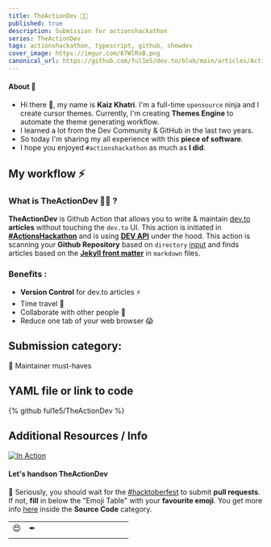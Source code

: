 ```yaml
---
title: TheActionDev 🧑‍💻
published: true
description: Submission for actionshackathon
series: TheActionDev
tags: actionshackathon, typescript, github, showdev
cover_image: https://imgur.com/67WlRoB.png
canonical_url: https://github.com/ful1e5/dev.to/blob/main/articles/Actions_Hackathon.md
---
```


#### About 💬

- Hi there 👋, my name is **Kaiz Khatri**. I'm a full-time `opensource` ninja and I create cursor themes. Currently, I'm creating **Themes Engine** to automate the theme generating workflow.
- I learned a lot from the Dev Community & GitHub in the last two years.
- So today I'm sharing my all experience with this **piece of software**.
- I hope you enjoyed `#actionshackathon` as much as **I did**.

## My workflow ⚡

### What is TheActionDev 🧑‍💻 ?

**TheActionDev** is Github Action that allows you to write & maintain [dev.to](https://dev.to/) **articles** without touching the `dev.to` UI. This action is initiated in **[#ActionsHackathon](https://dev.to/devteam/announcing-the-github-actions-hackathon-on-dev-3ljn)** and is using **[DEV API](https://docs.dev.to/api/)** under the hood. This action is scanning your **Github Repository** based on `directory` [input](#inputs) and finds articles based on the **[Jekyll front matter](https://jekyllrb.com/docs/front-matter/)** in `markdown` files.

### Benefits :

- **Version Control** for dev.to articles ⚡
- Time travel 🚀
- Collaborate with other people 🤗
- Reduce one tab of your web browser 😱

## Submission category:

💌 Maintainer must-haves

## YAML file or link to code

{% github ful1e5/TheActionDev %}

## Additional Resources / Info

<a href="https://i.imgur.com/4PA6bMi.mp4">
    <img src="https://imgur.com/vCoiywg.png" alt="In Action">
</a>

#### Let's handson TheActionDev

🥺 Seriously, you should wait for the [#hacktoberfest](https://hacktoberfest.digitalocean.com/) to submit **pull requests**.
If not, **fill** in below the "Emoji Table" with your **favourite emoji**. You get more info [here](https://github.com/ful1e5/dev.to/blob/main/articles/Actions_Hackathon.md#lets-handson-theactiondev) inside the **Source Code** category.

<!-- Contribute to Emoji Table -->
<!-- - Create a new row if you haven't enough space -->
<!-- - Add DEV/GitHub username after your fav_emoji in Pull Request Name, example " 😍 ful1e5 " -->
<!-- - Duplicate Emoji allowed -->
<!-- - Take Cup of coffee ☕. Maintainer merge your Pull Request soon -->

|     |     |     |     |     |     |     |     |     |     |     |     |     |
| :-: | :-: | :-: | :-: | :-: | :-: | :-: | :-: | :-: | :-: | :-: | :-: | :-: |
| 😍  |  ✒  |     |     |     |     |     |     |     |     |     |     |     |
|     |     |     |     |     |     |     |     |     |     |     |     |     |

